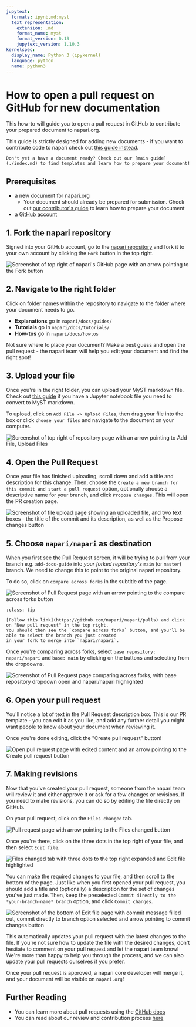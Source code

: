 ```yaml
---
jupytext:
  formats: ipynb,md:myst
  text_representation:
    extension: .md
    format_name: myst
    format_version: 0.13
    jupytext_version: 1.10.3
kernelspec:
  display_name: Python 3 (ipykernel)
  language: python
  name: python3
---
```


# How to open a pull request on GitHub for new documentation

This how-to will guide you to open a pull request in GitHub to contribute your prepared document to napari.org. 

This guide is strictly designed for adding new documents - if you want to contribute code to napari check out [this guide instead](../contributing.md).

```{note}
Don't yet a have a document ready? Check out our [main guide](./index.md) to find templates and learn how to prepare your document!
```

## Prerequisites

- a new document for napari.org
    - Your document should already be prepared for submission. Check out [our contributor's guide](./index.md) to learn how to prepare your document
- a [GitHub account](https://github.com)

## 1. Fork the napari repository

Signed into your GitHub account, go to the [napari repository](https://github.com/napari/napari) and fork it to your own account by clicking the `Fork` button in the top right.

![Screenshot of top right of napari's GitHub page with an arrow pointing to the Fork button](assets/fork_repo.png)

## 2. Navigate to the right folder

Click on folder names within the repository to navigate to the folder where your document needs to go.

- **Explanations** go in `napari/docs/guides/`
- **Tutorials** go in `napari/docs/tutorials/`
- **How-tos** go in `napari/docs/howtos`

Not sure where to place your document? Make a best guess and open the pull request - the napari team will
help you edit your document and find the right spot!
## 3. Upload your file

Once you're in the right folder, you can upload your MyST markdown file. 
Check out [this guide](./index.md#3-pair-your-notebook-with-myst-markdown) if you have a Jupyter notebook file you need to convert to MyST markdown.

To upload, click on `Add File -> Upload Files`, then drag your file into the box or click `choose your files` and navigate to the document on your computer.

![Screenshot of top right of repository page with an arrow pointing to Add File, Upload Files](assets/upload_files.png)

## 4. Open the Pull Request

Once your file has finished uploading, scroll down and add a title and description for this change. Then, choose the `Create a new branch for this commit and start a pull request` option, optionally choose a descriptive name for your branch, and click `Propose changes`. This will open the PR creation page.

![Screenshot of file upload page showing an uploaded file, and two text boxes - the title of the commit and its description, as well as the Propose changes button](assets/open_pr.png)

## 5. Choose `napari/napari` as destination

When you first see the Pull Request screen, it will be trying to pull from your branch e.g. `add-docs-guide` into *your forked repository's* `main` (or `master`) branch. We need to change this to point to the original napari repository. 

To do so, click on `compare across forks` in the subtitle of the page.

![Screenshot of Pull Request page with an arrow pointing to the compare across forks button](assets/compare.png)

```{admonition} Don't see the "compare across forks" button?
:class: tip

[Follow this link](https://github.com/napari/napari/pulls) and click on "New pull request" in the top right.
You should then see the `compare across forks` button, and you'll be able to select the branch you just created
in your fork to merge into `napari/napari`.
```

Once you're comparing across forks, select `base repository: napari/napari` and `base: main` by clicking on the buttons and selecting from the dropdowns.

![Screenshot of Pull Request page comparing across forks, with base repository dropdown open and napari/napari highlighted](assets/choose_base.png)

## 6. Open your pull request

You'll notice a lot of text in the Pull Request description box. This is our PR template - you can edit it as you like, and add any further detail you might want people to know about your document when reviewing it.

Once you're done editing, click the "Create pull request" button!

![Open pull request page with edited content and an arrow pointing to the Create pull request button](assets/open_pr_final.png)

## 7. Making revisions

Now that you've created your pull request, someone from the napari team will review it and either approve it or ask for a few changes or revisions. If you need to make revisions, you can do so by editing the file directly on GitHub.

On your pull request, click on the `Files changed` tab.

![Pull request page with arrow pointing to the Files changed button](assets/files_changed.png)

Once you're there, click on the three dots in the top right of your file, and then select `Edit file`.

![Files changed tab with three dots to the top right expanded and Edit file highlighted](assets/edit_file.png)

You can make the required changes to your file, and then scroll to the bottom of the page. Just like when you first opened your pull request, you should add a title and (optionally) a description for the set of changes you've just made. Then, keep the preselected `Commit directly to the *your-branch-name* branch` option, and click `Commit changes`.

![Screenshot of the bottom of Edit file page with commit message filled out, commit directly to branch option selected and arrow pointing to commit changes button](assets/commit_changes.png)

This automatically updates your pull request with the latest changes to the file. If you're not sure how to update the file with the desired changes, don't hesitate to comment on your pull request and let the napari team know! We're more than happy to help you through the process, and we can also update your pull requests ourselves if you prefer.

Once your pull request is approved, a napari core developer will merge it, and your document will be visible on `napari.org`!

## Further Reading

- You can learn more about pull requests using the [GitHub docs](https://docs.github.com/en/pull-requests/collaborating-with-pull-requests/proposing-changes-to-your-work-with-pull-requests/about-pull-requests)
- You can read about our review and contribution process [here](../core_dev_guide.md)

